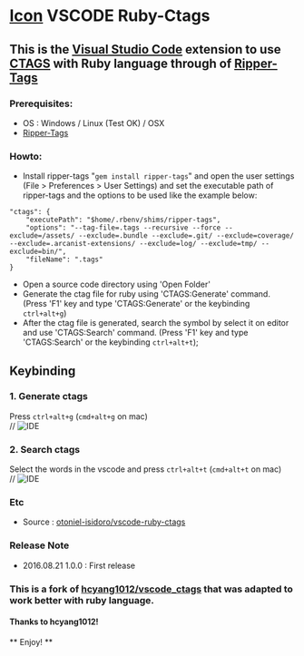 # [Icon](https://github.com/otoniel-isidoro/vscode-ruby-ctags/blob/master/images/icon.png)  VSCODE Ruby-Ctags
## This is the [Visual Studio Code](https://code.visualstudio.com/) extension to use [CTAGS](http://ctags.sourceforge.net/) with Ruby language through of [Ripper-Tags](https://github.com/tmm1/ripper-tags) 

### Prerequisites:
* OS : Windows / Linux (Test OK) / OSX
* [Ripper-Tags](https://github.com/tmm1/ripper-tags)

### Howto:
* Install ripper-tags "`gem install ripper-tags`" and open the user settings (File > Preferences > User Settings) and set the executable path of ripper-tags and the options to be used like the example below:
```
"ctags": {
    "executePath": "$home/.rbenv/shims/ripper-tags",
    "options": "--tag-file=.tags --recursive --force --exclude=/assets/ --exclude=.bundle --exclude=.git/ --exclude=coverage/ --exclude=.arcanist-extensions/ --exclude=log/ --exclude=tmp/ --exclude=bin/",
    "fileName": ".tags"
}
```
* Open a source code directory using 'Open Folder'
* Generate the ctag file for ruby using 'CTAGS:Generate' command. (Press 'F1' key and type 'CTAGS:Generate' or the keybinding `ctrl+alt+g`)
* After the ctag file is generated, search the symbol by select it on editor and use 'CTAGS:Search' command. (Press 'F1' key and type 'CTAGS:Search' or the keybinding `ctrl+alt+t`);

## Keybinding
### 1. Generate ctags
Press `ctrl+alt+g` (`cmd+alt+g` on mac)  
// ![IDE](http://i.giphy.com/3oEjHLg2xzc5ZS2kEg.gif) 

### 2. Search ctags
Select the words in the vscode and press `ctrl+alt+t` (`cmd+alt+t` on mac)  
// ![IDE](http://i.giphy.com/l0MYrSdrYUJ8Q6BJS.gif) 

### Etc
* Source : [otoniel-isidoro/vscode-ruby-ctags](https://github.com/otoniel-isidoro/vscode-ruby-ctags)

### Release Note
* 2016.08.21 1.0.0 : First release

### This is a fork of [hcyang1012/vscode_ctags](https://github.com/hcyang1012/vscode_ctags) that was adapted to work better with ruby language.
#### Thanks to hcyang1012!
** Enjoy! **
